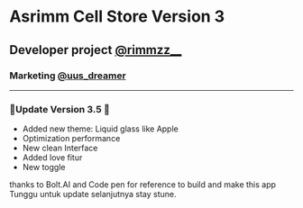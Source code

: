 # Asrimm Cell Store Version 3
## Developer project <a href="https://instagram.com/rimmzz__">@rimmzz__</a>
### Marketing <a href="https://instagram.com/uus_dreamer">@uus_dreamer</a>

---

### 📌Update Version 3.5 🎇
- Added new theme: Liquid glass like Apple
- Optimization performance
- New clean Interface
- Added love fitur
- New toggle

thanks to Bolt.AI and Code pen for reference to build and make this app
Tunggu untuk update selanjutnya stay stune.

